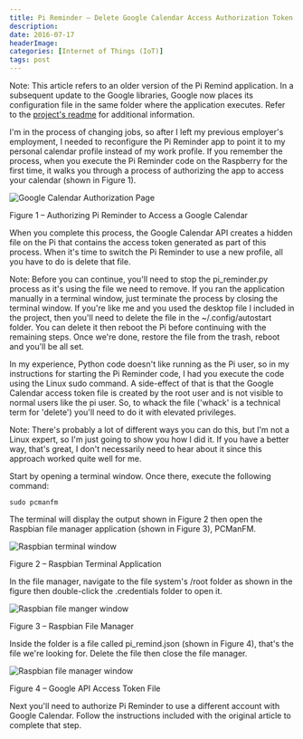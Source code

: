 ```yaml
---
title: Pi Reminder – Delete Google Calendar Access Authorization Token
description: 
date: 2016-07-17
headerImage: 
categories: [Internet of Things (IoT)]
tags: post
---
```


Note: This article refers to an older version of the Pi Remind application. In a subsequent update to the Google libraries, Google now places its configuration file in the same folder where the application executes. Refer to the [project's readme](https://github.com/johnwargo/pi-remind-hd#changing-the-google-profile) for additional information.

I'm in the process of changing jobs, so after I left my previous employer's employment, I needed to reconfigure the Pi Reminder app to point it to my personal calendar profile instead of my work profile. If you remember the process, when you execute the Pi Reminder code on the Raspberry for the first time, it walks you through a process of authorizing the app to access your calendar (shown in Figure 1).

![Google Calendar Authorization Page](/images/2016/pi-remind-delete-auth-00.png)

Figure 1 – Authorizing Pi Reminder to Access a Google Calendar

When you complete this process, the Google Calendar API creates a hidden file on the Pi that contains the access token generated as part of this process. When it's time to switch the Pi Reminder to use a new profile, all you have to do is delete that file.

Note: Before you can continue, you'll need to stop the pi\_reminder.py process as it's using the file we need to remove. If you ran the application manually in a terminal window, just terminate the process by closing the terminal window. If you're like me and you used the desktop file I included in the project, then you'll need to delete the file in the ~/.config/autostart folder. You can delete it then reboot the Pi before continuing with the remaining steps. Once we're done, restore the file from the trash, reboot and you'll be all set.

In my experience, Python code doesn't like running as the Pi user, so in my instructions for starting the Pi Reminder code, I had you execute the code using the Linux sudo command. A side-effect of that is that the Google Calendar access token file is created by the root user and is not visible to normal users like the pi user. So, to whack the file ('whack' is a technical term for 'delete') you'll need to do it with elevated privileges.

Note: There's probably a lot of different ways you can do this, but I'm not a Linux expert, so I'm just going to show you how I did it. If you have a better way, that's great, I don't necessarily need to hear about it since this approach worked quite well for me.

Start by opening a terminal window. Once there, execute the following command:

`sudo pcmanfm`

The terminal will display the output shown in Figure 2 then open the Raspbian file manager application (shown in Figure 3), PCManFM.

![Raspbian terminal window](/images/2016/pi-remind-delete-auth-01.png)

Figure 2 – Raspbian Terminal Application

In the file manager, navigate to the file system's /root folder as shown in the figure then double-click the .credentials folder to open it.

![Raspbian file manger window](/images/2016/pi-remind-delete-auth-02.png)

Figure 3 – Raspbian File Manager

Inside the folder is a file called pi\_remind.json (shown in Figure 4), that's the file we're looking for. Delete the file then close the file manager.

![Raspbian file manager window](/images/2016/pi-remind-delete-auth-03.png)

Figure 4 – Google API Access Token File

Next you'll need to authorize Pi Reminder to use a different account with Google Calendar. Follow the instructions included with the original article to complete that step.
